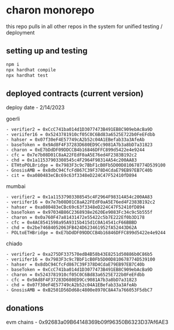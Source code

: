 # charon monorepo

this repo pulls in all other repos in the system for unified testing / deployment

## setting up and testing

```sh
npm i
npx hardhat compile
npx hardhat test
```

## deployed contracts (current version)

deploy date - 2/14/2023

goerli
    
    - verifier2 = 0xCcC741ba014d1D3077473B491EB8C909ebAcBa9D
    - veriifer16 = 0x5243781910cf05C0C6Bd83a6525E722b0FeEFdbb
    - hahser = 0x07f30eF4E57749cA2b52c04A1EBefab33a3AfeAb
    - baseToken = 0x9Ad8F4F37283D680ED9Cc9081A7b3a8bD7a31823
    - charon = 0xE7bDdDF09DDCCB4b16846DFFC899d5422e4e9244
    - cfc = 0x7e7b08D01C8aA22FEdF0aA5E76ed4F2383B192c2
    - chd = 0x1a11537903308545c4F2964F98314A54c200AA83
    - ETHtoPOLBridge = 0x7983F3c9c7BbF1cB0Fb5D00D810678774D539100
    - GnosisAMB = 0x8dbC94CfcFd867C39F378D4CdaE79EB97EB7C40b
    - cit = 0xa080483eCBc69c63f3348eD224C47F52410fD894

mumbai
    
    - verifier2 = 0x1a11537903308545c4F2964F98314A54c200AA83
    - veriifer16 = 0x7e7b08D01C8aA22FEdF0aA5E76ed4F2383B192c2
    - hahser = 0xa080483eCBc69c63f3348eD224C47F52410fD894
    - baseToken = 0x97034B86C2368938e2620Ee9083Fc34c9c5b555f
    - charon = 0x0a760F47a81431472e55422c5b7E222Ef0b3D178
    - cfc = 0x4AC8541598a95A9315b415d1C0A14541cF66BBBD
    - chd = 0x2be74684052063FB424D623461952fA52443D62A
    - POLtoETHBridge = 0xE7bDdDF09DDCCB4b16846DFFC899d5422e4e9244

chiado

    - verifier2 = 0xa275DF337570edB4B58b43E8251d50886b0C86b5
    - veriifer16 = 0x7983F3c9c7BbF1cB0Fb5D00D810678774D539100
    - hahser = 0x8dbC94CfcFd867C39F378D4CdaE79EB97EB7C40b
    - baseToken = 0xCcC741ba014d1D3077473B491EB8C909ebAcBa9D
    - charon = 0x5243781910cf05C0C6Bd83a6525E722b0FeEFdbb
    - cfc = 0x9Ad8F4F37283D680ED9Cc9081A7b3a8bD7a31823
    - chd = 0x07f30eF4E57749cA2b52c04A1EBefab33a3AfeAb
    - GnosisAMB = 0xB2501D56Dd68c4800e8970C8A47a766053F5dbC7

## donations

evm chains - 0x92683a09B64148369b09f96350B6323D37Af6AE3